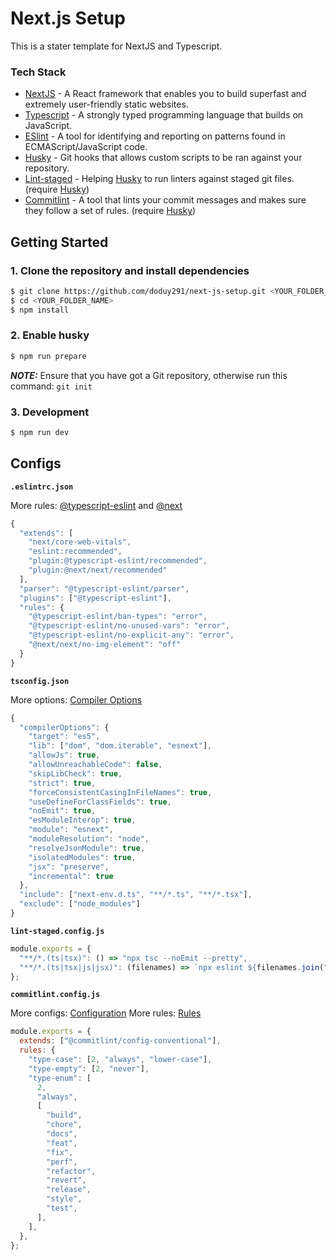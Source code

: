 # Next.js Setup

This is a stater template for NextJS and Typescript.

### Tech Stack

- [NextJS](https://nextjs.org) - A React framework that enables you to build superfast and extremely user-friendly static websites.
- [Typescript](https://www.typescriptlang.org) - A strongly typed programming language that builds on JavaScript.
- [ESlint](https://eslint.org) - A tool for identifying and reporting on patterns found in ECMAScript/JavaScript code.
- [Husky](https://www.npmjs.com/package/husky) - Git hooks that allows custom scripts to be ran against your repository.
- [Lint-staged](https://github.com/okonet/lint-staged) - Helping [Husky](https://www.npmjs.com/package/husky) to run linters against staged git files. (require [Husky](https://www.npmjs.com/package/husky))
- [Commitlint](https://commitlint.js.org/#/) - A tool that lints your commit messages and makes sure they follow a set of rules. (require [Husky](https://www.npmjs.com/package/husky))

## Getting Started

### 1. Clone the repository and install dependencies

```bash
$ git clone https://github.com/doduy291/next-js-setup.git <YOUR_FOLDER_NAME>
$ cd <YOUR_FOLDER_NAME>
$ npm install
```

### 2. Enable husky

```bash
$ npm run prepare
```

**_NOTE:_** Ensure that you have got a Git repository, otherwise run this command: `git init`

### 3. Development

```bash
$ npm run dev
```

## Configs

**`.eslintrc.json`**
<br>

More rules: [@typescript-eslint](https://typescript-eslint.io/rules/) and [@next](https://nextjs.org/docs/basic-features/eslint#eslint-plugin)

```js
{
  "extends": [
    "next/core-web-vitals",
    "eslint:recommended",
    "plugin:@typescript-eslint/recommended",
    "plugin:@next/next/recommended"
  ],
  "parser": "@typescript-eslint/parser",
  "plugins": ["@typescript-eslint"],
  "rules": {
    "@typescript-eslint/ban-types": "error",
    "@typescript-eslint/no-unused-vars": "error",
    "@typescript-eslint/no-explicit-any": "error",
    "@next/next/no-img-element": "off"
  }
}
```

**`tsconfig.json`**
<br>

More options: [Compiler Options](https://www.typescriptlang.org/tsconfig)

```js
{
  "compilerOptions": {
    "target": "es5",
    "lib": ["dom", "dom.iterable", "esnext"],
    "allowJs": true,
    "allowUnreachableCode": false,
    "skipLibCheck": true,
    "strict": true,
    "forceConsistentCasingInFileNames": true,
    "useDefineForClassFields": true,
    "noEmit": true,
    "esModuleInterop": true,
    "module": "esnext",
    "moduleResolution": "node",
    "resolveJsonModule": true,
    "isolatedModules": true,
    "jsx": "preserve",
    "incremental": true
  },
  "include": ["next-env.d.ts", "**/*.ts", "**/*.tsx"],
  "exclude": ["node_modules"]
}
```

**`lint-staged.config.js`**
<br>

```js
module.exports = {
  "**/*.(ts|tsx)": () => "npx tsc --noEmit --pretty",
  "**/*.(ts|tsx|js|jsx)": (filenames) => `npx eslint ${filenames.join(" ")}`,
};
```

**`commitlint.config.js`**
<br>

More configs: [Configuration](https://commitlint.js.org/#/reference-configuration?id=configuration)
More rules: [Rules](https://commitlint.js.org/#/reference-rules?id=rules)

```js
module.exports = {
  extends: ["@commitlint/config-conventional"],
  rules: {
    "type-case": [2, "always", "lower-case"],
    "type-empty": [2, "never"],
    "type-enum": [
      2,
      "always",
      [
        "build",
        "chore",
        "docs",
        "feat",
        "fix",
        "perf",
        "refactor",
        "revert",
        "release",
        "style",
        "test",
      ],
    ],
  },
};
```
